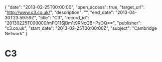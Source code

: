 {
  "date": "2013-02-25T00:00:00", 
  "open_access": true, 
  "target_url": "http://www.c3.co.uk/", 
  "description": "", 
  "end_date": "2013-04-30T23:59:59Z", 
  "title": "C3", 
  "record_id": "20130225T000000/mFQ11SjBm1t9RNcQB+PsOQ==", 
  "publisher": "c3.co.uk", 
  "start_date": "2013-02-25T00:00:00Z", 
  "subject": "Cambridge Network"
}

# C3

